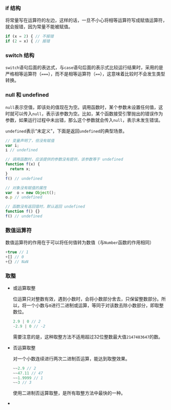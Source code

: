 ### if 结构

将常量写在运算符的左边，这样的话，一旦不小心将相等运算符写成赋值运算符，就会报错，因为常量不能被赋值。

```js
if (x = 2) { // 不报错
if (2 = x) { // 报错
```

### switch 结构

`switch`语句后面的表达式，与`case`语句后面的表示式比较运行结果时，采用的是严格相等运算符（`===`），而不是相等运算符（`==`），这意味着比较时不会发生类型转换。

### null 和 undefined

`null`表示空值，即该处的值现在为空。调用函数时，某个参数未设置任何值，这时就可以传入`null`，表示该参数为空。比如，某个函数接受引擎抛出的错误作为参数，如果运行过程中未出错，那么这个参数就会传入`null`，表示未发生错误。

`undefined`表示“未定义”，下面是返回`undefined`的典型场景。

```js
// 变量声明了，但没有赋值
var i;
i // undefined

// 调用函数时，应该提供的参数没有提供，该参数等于 undefined
function f(x) {
  return x;
}
f() // undefined

// 对象没有赋值的属性
var  o = new Object();
o.p // undefined

// 函数没有返回值时，默认返回 undefined
function f() {}
f() // undefined
```

### 数值运算符

数值运算符的作用在于可以将任何值转为数值（与`Number`函数的作用相同）

```js
+true // 1
+[] // 0
+{} // NaN
```

### 取整

- 或运算取整

  位运算只对整数有效，遇到小数时，会将小数部分舍去，只保留整数部分。所以，将一个小数与`0`进行二进制或运算，等同于对该数去除小数部分，即取整数位。

  ```js
  2.9 | 0 // 2
  -2.9 | 0 // -2
  ```

  需要注意的是，这种取整方法不适用超过32位整数最大值`2147483647`的数。

- 否运算取整

  对一个小数连续进行两次二进制否运算，能达到取整效果。

  ```js
  ~~2.9 // 2
  ~~47.11 // 47
  ~~1.9999 // 1
  ~~3 // 3
  ```

  使用二进制否运算取整，是所有取整方法中最快的一种。

- 

